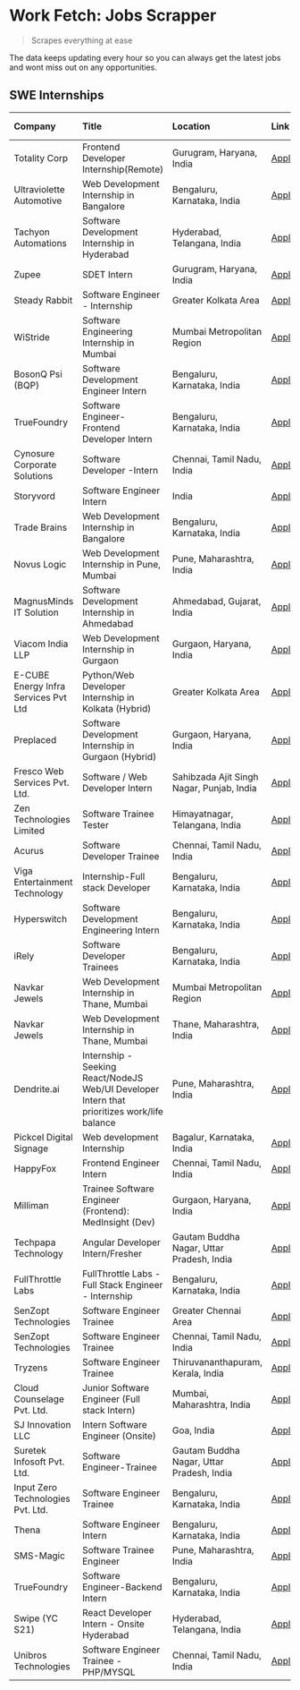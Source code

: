 # Work Fetch: Jobs Scrapper
> Scrapes everything at ease

The data keeps updating every hour so you can always get the latest jobs and wont miss out on any opportunities.

## SWE Internships
<!--START_SECTION:workfetch-->
| Company                              | Title                                                                                        | Location                                  | Link                                                                                                                                                                                                                                                                                                          | Date Posted   |
|:-------------------------------------|:---------------------------------------------------------------------------------------------|:------------------------------------------|:--------------------------------------------------------------------------------------------------------------------------------------------------------------------------------------------------------------------------------------------------------------------------------------------------------------|:--------------|
| Totality Corp                        | Frontend Developer Internship(Remote)                                                        | Gurugram, Haryana, India                  | [Apply](https://in.linkedin.com/jobs/view/frontend-developer-internship-remote-at-totality-corp-3897033997?position=4&pageNum=0&refId=LgY%2FNhm%2Bv6HpESS5PgrGOw%3D%3D&trackingId=YozzHXxyl%2Bfyw4kAS63T0Q%3D%3D&trk=public_jobs_jserp-result_search-card)                                                    | 2024-04-12    |
| Ultraviolette Automotive             | Web Development Internship in Bangalore                                                      | Bengaluru, Karnataka, India               | [Apply](https://in.linkedin.com/jobs/view/web-development-internship-in-bangalore-at-ultraviolette-automotive-3896965783?position=31&pageNum=0&refId=LgY%2FNhm%2Bv6HpESS5PgrGOw%3D%3D&trackingId=1%2Bt%2FO9iYe%2FSw7M7SyAYUHw%3D%3D&trk=public_jobs_jserp-result_search-card)                                 | 2024-04-12    |
| Tachyon Automations                  | Software Development Internship in Hyderabad                                                 | Hyderabad, Telangana, India               | [Apply](https://in.linkedin.com/jobs/view/software-development-internship-in-hyderabad-at-tachyon-automations-3896969464?position=33&pageNum=0&refId=LgY%2FNhm%2Bv6HpESS5PgrGOw%3D%3D&trackingId=EzgmP5MYCrWYU%2B68xz%2BfrQ%3D%3D&trk=public_jobs_jserp-result_search-card)                                   | 2024-04-12    |
| Zupee                                | SDET Intern                                                                                  | Gurugram, Haryana, India                  | [Apply](https://in.linkedin.com/jobs/view/sdet-intern-at-zupee-3888478071?position=26&pageNum=0&refId=LgY%2FNhm%2Bv6HpESS5PgrGOw%3D%3D&trackingId=sWEj1hUGympbK%2BPSuTwGaw%3D%3D&trk=public_jobs_jserp-result_search-card)                                                                                    | 2024-04-09    |
| Steady Rabbit                        | Software Engineer - Internship                                                               | Greater Kolkata Area                      | [Apply](https://in.linkedin.com/jobs/view/software-engineer-internship-at-steady-rabbit-3885171077?position=10&pageNum=0&refId=LgY%2FNhm%2Bv6HpESS5PgrGOw%3D%3D&trackingId=8FkjscflakdkyOVRcSfAGw%3D%3D&trk=public_jobs_jserp-result_search-card)                                                             | 2024-04-08    |
| WiStride                             | Software Engineering Internship in Mumbai                                                    | Mumbai Metropolitan Region                | [Apply](https://in.linkedin.com/jobs/view/software-engineering-internship-in-mumbai-at-wistride-3888218704?position=11&pageNum=0&refId=LgY%2FNhm%2Bv6HpESS5PgrGOw%3D%3D&trackingId=H8bL%2Bt9iRS1X7%2Bfx9bsSYg%3D%3D&trk=public_jobs_jserp-result_search-card)                                                 | 2024-04-08    |
| BosonQ Psi (BQP)                     | Software Development Engineer Intern                                                         | Bengaluru, Karnataka, India               | [Apply](https://in.linkedin.com/jobs/view/software-development-engineer-intern-at-bosonq-psi-bqp-3888328596?position=27&pageNum=0&refId=LgY%2FNhm%2Bv6HpESS5PgrGOw%3D%3D&trackingId=QGl3W2jv0XVB9Hupdkq4hg%3D%3D&trk=public_jobs_jserp-result_search-card)                                                    | 2024-04-06    |
| TrueFoundry                          | Software Engineer- Frontend Developer Intern                                                 | Bengaluru, Karnataka, India               | [Apply](https://in.linkedin.com/jobs/view/software-engineer-frontend-developer-intern-at-truefoundry-3887320206?position=14&pageNum=0&refId=LgY%2FNhm%2Bv6HpESS5PgrGOw%3D%3D&trackingId=6k8R9YNLotWwN4pXRLcabg%3D%3D&trk=public_jobs_jserp-result_search-card)                                                | 2024-04-05    |
| Cynosure Corporate Solutions         | Software Developer -Intern                                                                   | Chennai, Tamil Nadu, India                | [Apply](https://in.linkedin.com/jobs/view/software-developer-intern-at-cynosure-corporate-solutions-3884767755?position=15&pageNum=0&refId=LgY%2FNhm%2Bv6HpESS5PgrGOw%3D%3D&trackingId=PtFYNyjZ%2BtfUy0Jn8ZXsig%3D%3D&trk=public_jobs_jserp-result_search-card)                                               | 2024-04-04    |
| Storyvord                            | Software Engineer Intern                                                                     | India                                     | [Apply](https://in.linkedin.com/jobs/view/software-engineer-intern-at-storyvord-3518938006?position=20&pageNum=0&refId=LgY%2FNhm%2Bv6HpESS5PgrGOw%3D%3D&trackingId=kq7fC8RsWQ4sSF2IsTzR2A%3D%3D&trk=public_jobs_jserp-result_search-card)                                                                     | 2024-04-04    |
| Trade Brains                         | Web Development Internship in Bangalore                                                      | Bengaluru, Karnataka, India               | [Apply](https://in.linkedin.com/jobs/view/web-development-internship-in-bangalore-at-trade-brains-3885739433?position=43&pageNum=0&refId=LgY%2FNhm%2Bv6HpESS5PgrGOw%3D%3D&trackingId=wCDkc6jzASGZPbpPx0LoKg%3D%3D&trk=public_jobs_jserp-result_search-card)                                                   | 2024-04-04    |
| Novus Logic                          | Web Development Internship in Pune, Mumbai                                                   | Pune, Maharashtra, India                  | [Apply](https://in.linkedin.com/jobs/view/web-development-internship-in-pune-mumbai-at-novus-logic-3885741343?position=51&pageNum=0&refId=LgY%2FNhm%2Bv6HpESS5PgrGOw%3D%3D&trackingId=aD%2FMluTz3H9RTXKZ6%2B07zw%3D%3D&trk=public_jobs_jserp-result_search-card)                                              | 2024-04-04    |
| MagnusMinds IT Solution              | Software Development Internship in Ahmedabad                                                 | Ahmedabad, Gujarat, India                 | [Apply](https://in.linkedin.com/jobs/view/software-development-internship-in-ahmedabad-at-magnusminds-it-solution-3883933909?position=30&pageNum=0&refId=LgY%2FNhm%2Bv6HpESS5PgrGOw%3D%3D&trackingId=Y2yOXnDyT0NuNM8qd5Ln8g%3D%3D&trk=public_jobs_jserp-result_search-card)                                   | 2024-04-03    |
| Viacom India LLP                     | Web Development Internship in Gurgaon                                                        | Gurgaon, Haryana, India                   | [Apply](https://in.linkedin.com/jobs/view/web-development-internship-in-gurgaon-at-viacom-india-llp-3883946826?position=46&pageNum=0&refId=LgY%2FNhm%2Bv6HpESS5PgrGOw%3D%3D&trackingId=2OZtE5P6wi25Tpi5rh7CLQ%3D%3D&trk=public_jobs_jserp-result_search-card)                                                 | 2024-04-03    |
| E-CUBE Energy Infra Services Pvt Ltd | Python/Web Developer Internship in Kolkata (Hybrid)                                          | Greater Kolkata Area                      | [Apply](https://in.linkedin.com/jobs/view/python-web-developer-internship-in-kolkata-hybrid-at-e-cube-energy-infra-services-pvt-ltd-3882160442?position=9&pageNum=0&refId=LgY%2FNhm%2Bv6HpESS5PgrGOw%3D%3D&trackingId=Kc3VrFyMrhQn4DmOp8Wq%2BQ%3D%3D&trk=public_jobs_jserp-result_search-card)                | 2024-04-02    |
| Preplaced                            | Software Development Internship in Gurgaon (Hybrid)                                          | Gurgaon, Haryana, India                   | [Apply](https://in.linkedin.com/jobs/view/software-development-internship-in-gurgaon-hybrid-at-preplaced-3880567870?position=17&pageNum=0&refId=LgY%2FNhm%2Bv6HpESS5PgrGOw%3D%3D&trackingId=%2BZNAFSWScCNp27UiYiUJxQ%3D%3D&trk=public_jobs_jserp-result_search-card)                                          | 2024-04-01    |
| Fresco Web Services Pvt. Ltd.        | Software / Web Developer Intern                                                              | Sahibzada Ajit Singh Nagar, Punjab, India | [Apply](https://in.linkedin.com/jobs/view/software-web-developer-intern-at-fresco-web-services-pvt-ltd-3880552598?position=60&pageNum=0&refId=LgY%2FNhm%2Bv6HpESS5PgrGOw%3D%3D&trackingId=5%2F7gcoymtfq5CU6F5lDkSg%3D%3D&trk=public_jobs_jserp-result_search-card)                                            | 2024-04-01    |
| Zen Technologies Limited             | Software Trainee Tester                                                                      | Himayatnagar, Telangana, India            | [Apply](https://in.linkedin.com/jobs/view/software-trainee-tester-at-zen-technologies-limited-3872100214?position=7&pageNum=0&refId=LgY%2FNhm%2Bv6HpESS5PgrGOw%3D%3D&trackingId=1JXQEmhogxiHK7%2BMgVx%2FtQ%3D%3D&trk=public_jobs_jserp-result_search-card)                                                    | 2024-03-26    |
| Acurus                               | Software Developer Trainee                                                                   | Chennai, Tamil Nadu, India                | [Apply](https://in.linkedin.com/jobs/view/software-developer-trainee-at-acurus-3871400616?position=16&pageNum=0&refId=LgY%2FNhm%2Bv6HpESS5PgrGOw%3D%3D&trackingId=3pdrfnKIWp26LooqsvIJkg%3D%3D&trk=public_jobs_jserp-result_search-card)                                                                      | 2024-03-26    |
| Viga Entertainment Technology        | Internship-Full stack Developer                                                              | Bengaluru, Karnataka, India               | [Apply](https://in.linkedin.com/jobs/view/internship-full-stack-developer-at-viga-entertainment-technology-3870669789?position=23&pageNum=0&refId=LgY%2FNhm%2Bv6HpESS5PgrGOw%3D%3D&trackingId=4XyUqvRI5Ja%2FGmkUFKzAxw%3D%3D&trk=public_jobs_jserp-result_search-card)                                        | 2024-03-25    |
| Hyperswitch                          | Software Development Engineering Intern                                                      | Bengaluru, Karnataka, India               | [Apply](https://in.linkedin.com/jobs/view/software-development-engineering-intern-at-hyperswitch-3865513498?position=55&pageNum=0&refId=LgY%2FNhm%2Bv6HpESS5PgrGOw%3D%3D&trackingId=rArdGqgQcOQHZB8z2tC07w%3D%3D&trk=public_jobs_jserp-result_search-card)                                                    | 2024-03-23    |
| iRely                                | Software Developer Trainees                                                                  | Bengaluru, Karnataka, India               | [Apply](https://in.linkedin.com/jobs/view/software-developer-trainees-at-irely-3860566039?position=2&pageNum=0&refId=LgY%2FNhm%2Bv6HpESS5PgrGOw%3D%3D&trackingId=I2iMG0iC4p0h5FbKVh2BCg%3D%3D&trk=public_jobs_jserp-result_search-card)                                                                       | 2024-03-18    |
| Navkar Jewels                        | Web Development Internship in Thane, Mumbai                                                  | Mumbai Metropolitan Region                | [Apply](https://in.linkedin.com/jobs/view/web-development-internship-in-thane-mumbai-at-navkar-jewels-3858080315?position=53&pageNum=0&refId=LgY%2FNhm%2Bv6HpESS5PgrGOw%3D%3D&trackingId=5zfjDPmWqFixEUCqM6DiYg%3D%3D&trk=public_jobs_jserp-result_search-card)                                               | 2024-03-15    |
| Navkar Jewels                        | Web Development Internship in Thane, Mumbai                                                  | Thane, Maharashtra, India                 | [Apply](https://in.linkedin.com/jobs/view/web-development-internship-in-thane-mumbai-at-navkar-jewels-3858087224?position=57&pageNum=0&refId=LgY%2FNhm%2Bv6HpESS5PgrGOw%3D%3D&trackingId=T5SQZTYrPsP3zfyQDtOqiQ%3D%3D&trk=public_jobs_jserp-result_search-card)                                               | 2024-03-15    |
| Dendrite.ai                          | Internship - Seeking React/NodeJS Web/UI Developer Intern that prioritizes work/life balance | Pune, Maharashtra, India                  | [Apply](https://in.linkedin.com/jobs/view/internship-seeking-react-nodejs-web-ui-developer-intern-that-prioritizes-work-life-balance-at-dendrite-ai-3853583200?position=35&pageNum=0&refId=LgY%2FNhm%2Bv6HpESS5PgrGOw%3D%3D&trackingId=u1nbyg8gnIruxnuMH9i6hA%3D%3D&trk=public_jobs_jserp-result_search-card) | 2024-03-12    |
| Pickcel Digital Signage              | Web development Internship                                                                   | Bagalur, Karnataka, India                 | [Apply](https://in.linkedin.com/jobs/view/web-development-internship-at-pickcel-digital-signage-3849506118?position=54&pageNum=0&refId=LgY%2FNhm%2Bv6HpESS5PgrGOw%3D%3D&trackingId=fQDJqAiX63b7%2FA1JfFUE0g%3D%3D&trk=public_jobs_jserp-result_search-card)                                                   | 2024-03-08    |
| HappyFox                             | Frontend Engineer Intern                                                                     | Chennai, Tamil Nadu, India                | [Apply](https://in.linkedin.com/jobs/view/frontend-engineer-intern-at-happyfox-3848357951?position=47&pageNum=0&refId=LgY%2FNhm%2Bv6HpESS5PgrGOw%3D%3D&trackingId=Z%2BJgDG%2BdKj3SaTkNnwDARA%3D%3D&trk=public_jobs_jserp-result_search-card)                                                                  | 2024-03-07    |
| Milliman                             | Trainee Software Engineer (Frontend): MedInsight (Dev)                                       | Gurgaon, Haryana, India                   | [Apply](https://in.linkedin.com/jobs/view/trainee-software-engineer-frontend-medinsight-dev-at-milliman-3792874280?position=8&pageNum=0&refId=LgY%2FNhm%2Bv6HpESS5PgrGOw%3D%3D&trackingId=qaW%2B2Vngtyw6w2%2B728olAg%3D%3D&trk=public_jobs_jserp-result_search-card)                                          | 2024-03-01    |
| Techpapa Technology                  | Angular Developer Intern/Fresher                                                             | Gautam Buddha Nagar, Uttar Pradesh, India | [Apply](https://in.linkedin.com/jobs/view/angular-developer-intern-fresher-at-techpapa-technology-3834305862?position=59&pageNum=0&refId=LgY%2FNhm%2Bv6HpESS5PgrGOw%3D%3D&trackingId=CQU3AO6fN5P0evlAK%2B58XA%3D%3D&trk=public_jobs_jserp-result_search-card)                                                 | 2024-02-20    |
| FullThrottle Labs                    | FullThrottle Labs - Full Stack Engineer - Internship                                         | Bengaluru, Karnataka, India               | [Apply](https://in.linkedin.com/jobs/view/fullthrottle-labs-full-stack-engineer-internship-at-fullthrottle-labs-3829636016?position=56&pageNum=0&refId=LgY%2FNhm%2Bv6HpESS5PgrGOw%3D%3D&trackingId=tl5ll83xctwf%2FhOy%2Blttmw%3D%3D&trk=public_jobs_jserp-result_search-card)                                 | 2024-02-17    |
| SenZopt Technologies                 | Software Engineer Trainee                                                                    | Greater Chennai Area                      | [Apply](https://in.linkedin.com/jobs/view/software-engineer-trainee-at-senzopt-technologies-3827688781?position=34&pageNum=0&refId=LgY%2FNhm%2Bv6HpESS5PgrGOw%3D%3D&trackingId=LA1u6z79iOys0ms8ylUAKw%3D%3D&trk=public_jobs_jserp-result_search-card)                                                         | 2024-02-12    |
| SenZopt Technologies                 | Software Engineer Trainee                                                                    | Chennai, Tamil Nadu, India                | [Apply](https://in.linkedin.com/jobs/view/software-engineer-trainee-at-senzopt-technologies-3827686880?position=49&pageNum=0&refId=LgY%2FNhm%2Bv6HpESS5PgrGOw%3D%3D&trackingId=oNDJoQ1T0tkSpQhpl75B%2FQ%3D%3D&trk=public_jobs_jserp-result_search-card)                                                       | 2024-02-12    |
| Tryzens                              | Software Engineer Trainee                                                                    | Thiruvananthapuram, Kerala, India         | [Apply](https://in.linkedin.com/jobs/view/software-engineer-trainee-at-tryzens-3809363491?position=36&pageNum=0&refId=LgY%2FNhm%2Bv6HpESS5PgrGOw%3D%3D&trackingId=E62wNngX7FDl%2FHkEC3Nzkw%3D%3D&trk=public_jobs_jserp-result_search-card)                                                                    | 2024-01-18    |
| Cloud Counselage Pvt. Ltd.           | Junior Software Engineer (Full stack Intern)                                                 | Mumbai, Maharashtra, India                | [Apply](https://in.linkedin.com/jobs/view/junior-software-engineer-full-stack-intern-at-cloud-counselage-pvt-ltd-3803132814?position=25&pageNum=0&refId=LgY%2FNhm%2Bv6HpESS5PgrGOw%3D%3D&trackingId=zr4pXC%2FoUonnaEYbotEx4A%3D%3D&trk=public_jobs_jserp-result_search-card)                                  | 2024-01-11    |
| SJ Innovation LLC                    | Intern Software Engineer (Onsite)                                                            | Goa, India                                | [Apply](https://in.linkedin.com/jobs/view/intern-software-engineer-onsite-at-sj-innovation-llc-3799959011?position=42&pageNum=0&refId=LgY%2FNhm%2Bv6HpESS5PgrGOw%3D%3D&trackingId=gAVLbkvbRsceiCws6P3WfA%3D%3D&trk=public_jobs_jserp-result_search-card)                                                      | 2024-01-11    |
| Suretek Infosoft Pvt. Ltd.           | Software Engineer-Trainee                                                                    | Gautam Buddha Nagar, Uttar Pradesh, India | [Apply](https://in.linkedin.com/jobs/view/software-engineer-trainee-at-suretek-infosoft-pvt-ltd-3800934643?position=22&pageNum=0&refId=LgY%2FNhm%2Bv6HpESS5PgrGOw%3D%3D&trackingId=OIPFJseBEDJlmT2BkIQPOg%3D%3D&trk=public_jobs_jserp-result_search-card)                                                     | 2024-01-09    |
| Input Zero Technologies Pvt. Ltd.    | Software Engineer Trainee                                                                    | Bengaluru, Karnataka, India               | [Apply](https://in.linkedin.com/jobs/view/software-engineer-trainee-at-input-zero-technologies-pvt-ltd-3800927643?position=29&pageNum=0&refId=LgY%2FNhm%2Bv6HpESS5PgrGOw%3D%3D&trackingId=XyymSfOx1nVnCrqdAs6FEw%3D%3D&trk=public_jobs_jserp-result_search-card)                                              | 2024-01-09    |
| Thena                                | Software Engineer Intern                                                                     | Bengaluru, Karnataka, India               | [Apply](https://in.linkedin.com/jobs/view/software-engineer-intern-at-thena-3778731751?position=18&pageNum=0&refId=LgY%2FNhm%2Bv6HpESS5PgrGOw%3D%3D&trackingId=%2FhhkjzQ%2FeVPH%2BKnjg8JQbQ%3D%3D&trk=public_jobs_jserp-result_search-card)                                                                   | 2023-12-05    |
| SMS-Magic                            | Software Trainee Engineer                                                                    | Pune, Maharashtra, India                  | [Apply](https://in.linkedin.com/jobs/view/software-trainee-engineer-at-sms-magic-3761409781?position=28&pageNum=0&refId=LgY%2FNhm%2Bv6HpESS5PgrGOw%3D%3D&trackingId=KrrBKEFjRGvWNNZE%2FTGDHQ%3D%3D&trk=public_jobs_jserp-result_search-card)                                                                  | 2023-11-16    |
| TrueFoundry                          | Software Engineer-Backend Intern                                                             | Bengaluru, Karnataka, India               | [Apply](https://in.linkedin.com/jobs/view/software-engineer-backend-intern-at-truefoundry-3779508170?position=32&pageNum=0&refId=LgY%2FNhm%2Bv6HpESS5PgrGOw%3D%3D&trackingId=Pa6qC0h0lZnJye53HHOVsQ%3D%3D&trk=public_jobs_jserp-result_search-card)                                                           | 2023-11-10    |
| Swipe (YC S21)                       | React Developer Intern - Onsite Hyderabad                                                    | Hyderabad, Telangana, India               | [Apply](https://in.linkedin.com/jobs/view/react-developer-intern-onsite-hyderabad-at-swipe-yc-s21-3737600089?position=38&pageNum=0&refId=LgY%2FNhm%2Bv6HpESS5PgrGOw%3D%3D&trackingId=L6XGvVo6kajdMRc7Kx22VA%3D%3D&trk=public_jobs_jserp-result_search-card)                                                   | 2023-10-13    |
| Unibros Technologies                 | Software Engineer Trainee - PHP/MYSQL                                                        | Chennai, Tamil Nadu, India                | [Apply](https://in.linkedin.com/jobs/view/software-engineer-trainee-php-mysql-at-unibros-technologies-3656599241?position=37&pageNum=0&refId=LgY%2FNhm%2Bv6HpESS5PgrGOw%3D%3D&trackingId=IWmH7xoXIwfUpxRaUI8XEQ%3D%3D&trk=public_jobs_jserp-result_search-card)                                               | 2023-06-12    |
<!--END_SECTION:workfetch-->
